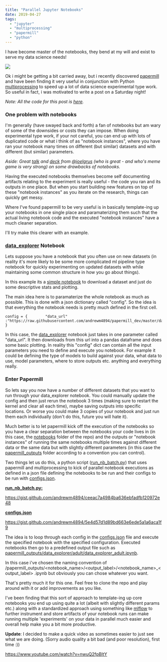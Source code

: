 ```yaml
---
title: "Parallel Jupyter Notebooks"
date: 2019-04-27
tags: 
  - "jupyter"
  - "multiprocessing"
  - "papermill"
  - "python"
---
```


I have become master of the notebooks, they bend at my will and exist to serve my data science needs!

![](/assets/images/2019-04-27-parallel-jupyter-notebooks/tenor-1.gif)

Ok i might be getting a bit carried away, but i recently discovered [papermill](https://papermill.readthedocs.io/en/latest/) and have been finding it very useful in conjunction with Python [multiprocessing](https://docs.python.org/3/library/multiprocessing.html) to speed up a lot of data science experimental type work. So useful in fact, i was motivated to write a post on a Saturday night!

_Note: All the code for this post is_ [_here_](https://github.com/andrewm4894/papermill_dev)_._

### One problem with notebooks

I'm generally (have swayed back and forth) a fan of notebooks but am wary of some of the downsides or costs they can impose. When doing experimental type work, if your not careful, you can end up with lots of duplicated code or what i think of as "notebook instances", where you have ran your notebook many times on different (but similar) datasets and with different (but similar) parameters.

_Aside: Great [talk](https://www.youtube.com/watch?v=7jiPeIFXb6U) and [deck](https://docs.google.com/presentation/d/1n2RlMdmv1p25Xy5thJUhkKGvjtV-dkAIsUXP-AL4ffI/edit#slide=id.g3a428e2eb8_0_331) from_ [_@joelgrus_](https://twitter.com/joelgrus/status/1033035196428378113) _(who is great - and who's meme game is very strong) on some drawbacks of notebooks._

Having the executed notebooks themselves become self documenting artifacts relating to the experiment is really useful - the code you ran and its outputs in one place. But when you start building new features on top of these "notebook instances" as you iterate on the research, things can quickly get messy.

Where I've found papermill to be very useful is in basically template-ing up your notebooks in one single place and paramaterizing them such that the actual living notebook code and the executed "notebook instances" have a much cleaner separation.

I'll try make this clearer with an example.

### [data\_explorer](https://github.com/andrewm4894/papermill_dev/blob/master/notebooks/data_explorer.ipynb) Notebook

Lets suppose you have a notebook that you often use on new datasets (in reality it's more likely to be some more complicated ml pipeline type notebook for quickly experimenting on updated datasets with while maintaining some common structure in how you go about things).

In this example its a [simple notebook](https://nbviewer.jupyter.org/github/andrewm4894/papermill_dev/blob/master/notebooks/data_explorer.ipynb?cache=false) to download a dataset and just do some descriptive stats and plotting.

The main idea here is to paramaterize the whole notebook as much as possible. This is done with a json dictionary called "config". So the idea is that everything the notebook needs is pretty much defined in the first cell.

```
config = {        "data_url" :"https://raw.githubusercontent.com/andrewm4894/papermill_dev/master/data/titanic.csv"     }
```

In this case, the [data\_explorer](https://nbviewer.jupyter.org/github/andrewm4894/papermill_dev/blob/master/notebooks/data_explorer.ipynb?cache=false) notebook just takes in one parameter called "data\_url". It then downloads from this url into a pandas dataframe and does some basic plotting. In reality this "config" dict can contain all the input parameters you need to define and execute you notebook. For example it could be defining the type of models to build against your data, what data to use, model parameters, where to store outputs etc. anything and everything really.

### Enter Papermill

So lets say you now have a number of different datasets that you want to run through your data\_explorer notebook. You could manually update the config and then just rerun the notebook 3 times (making sure to restart the kernel and clear all each time), maybe saving outputs into specific locations. Or worse you could make 3 copies of your notebook and just run them each individually (don't do this, future you will hate it).

Much better is to let papermill kick off the execution of the notebooks so you have a clear separation between the notebooks your code lives in (in this case, the [notebooks](https://github.com/andrewm4894/papermill_dev/tree/master/notebooks) folder of the repo) and the outputs or "notebook instances" of running the same notebooks multiple times against different data or the same data but with slightly different parameters (in this case the [papermill\_outputs](https://github.com/andrewm4894/papermill_dev/tree/master/papermill_outputs) folder according to a convention you can control).

Two things let us do this, a python script ([run\_nb\_batch.py](https://github.com/andrewm4894/papermill_dev/blob/master/run_nb_batch.py)) that uses papermill and multiprocessing to kick of parallel notebook executions as defined in a json file defining the notebooks to be run and their configs to be run with [configs.json](https://github.com/andrewm4894/papermill_dev/blob/master/configs.json).

**[run\_nb\_batch.py:](https://github.com/andrewm4894/papermill_dev/blob/master/run_nb_batch.py)**

https://gist.github.com/andrewm4894/ceeac7a4984ba636ebfadfb120972e48

**[configs.json](https://github.com/andrewm4894/papermill_dev/blob/master/configs.json)**

https://gist.github.com/andrewm4894/5e4d57d1d89bd663e6ede5a1a6aca1f9

The idea is to loop through each config in the [configs.json](https://github.com/andrewm4894/papermill_dev/blob/master/configs.json) file and execute the specified notebook with the specified configuration. Executed notebooks then go to a predefined output file such as [papermill\_outputs/data\_explorer/adult/data\_explorer\_adult.ipynb](https://github.com/andrewm4894/papermill_dev/blob/master/papermill_outputs/data_explorer/adult/data_explorer_adult.ipynb).

In this case i've chosen the naming convention of /papermill\_outputs/<notebook\_name>/<output\_label>/<notebook\_name>\_<output\_label> .ipynb but obviously you can chose whatever you want.

That's pretty much it for this one. Feel free to clone the repo and play around with it or add improvements as you like.

I've been finding that this sort of approach to template-ing up core notebooks you end up using quite a lot (albeit with slightly different params etc.) along with a standardized approach using something like [mlflow](https://mlflow.org/) to further instrument and store artifacts of your notebook runs can make running multiple 'experiments' on your data in parallel much easier and overall help make you a bit more productive.

**Update**: I decided to make a quick video as sometimes easier to just see what we are doing. (Sorry audio quality a bit bad (and poor resolution), first time :))

https://www.youtube.com/watch?v=nwuQ2fpBltY
